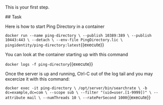 This is your first step.

## Task

Here is how to start Ping Directory in a container

`docker run --name ping-directory \
           --publish 10389:389 \
           --publish 10443:443 \
           --detach \
           --env-file PingDirectory.lic \
           pingidentity/ping-directory:latest`{{execute}}

You can look at the container starting up with this command

`docker logs -f ping-directory`{{execute}}         

Once the server is up and running, Ctrl-C out of the log tail and you may excercize it with this command:

`docker exec -it ping-directory \
        /opt/server/bin/searchrate \
                -b dc=example,dc=com \
                --scope sub \
                --filter "(uid=user.[1-9999])" \
                --attribute mail \
                --numThreads 10 \
                --ratePerSecond 1000`{{execute}}